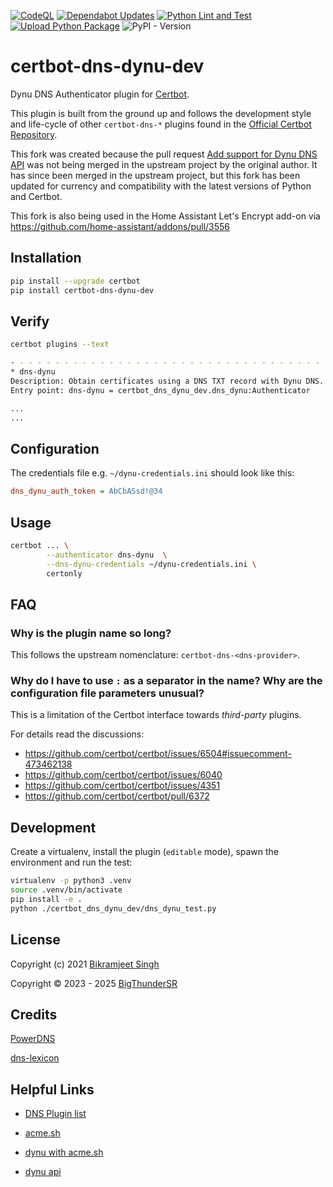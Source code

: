 [![CodeQL](https://github.com/BigThunderSR/certbot-dns-dynu-dev/actions/workflows/github-code-scanning/codeql/badge.svg)](https://github.com/BigThunderSR/certbot-dns-dynu-dev/actions/workflows/github-code-scanning/codeql)
[![Dependabot Updates](https://github.com/BigThunderSR/certbot-dns-dynu-dev/actions/workflows/dependabot/dependabot-updates/badge.svg)](https://github.com/BigThunderSR/certbot-dns-dynu-dev/actions/workflows/dependabot/dependabot-updates)
[![Python Lint and Test](https://github.com/BigThunderSR/certbot-dns-dynu-dev/actions/workflows/python-lint-test.yml/badge.svg)](https://github.com/BigThunderSR/certbot-dns-dynu-dev/actions/workflows/python-lint-test.yml)
[![Upload Python Package](https://github.com/BigThunderSR/certbot-dns-dynu-dev/actions/workflows/python-publish.yml/badge.svg)](https://github.com/BigThunderSR/certbot-dns-dynu-dev/actions/workflows/python-publish.yml)
![PyPI - Version](https://img.shields.io/pypi/v/certbot-dns-dynu-dev?style=plastic&labelColor=yellow&color=blue)

# certbot-dns-dynu-dev

Dynu DNS Authenticator plugin for [Certbot](https://certbot.eff.org/).

This plugin is built from the ground up and follows the development style and life-cycle
of other `certbot-dns-*` plugins found in the
[Official Certbot Repository](https://github.com/certbot/certbot).

This fork was created because the pull request [Add support for Dynu DNS API](https://github.com/bikram990/certbot-dns-dynu/pull/7) was not being merged in the upstream project by the original author. It has since been merged in the upstream project, but this fork has been updated for currency and compatibility with the latest versions of Python and Certbot.

This fork is also being used in the Home Assistant Let's Encrypt add-on via <https://github.com/home-assistant/addons/pull/3556>

## Installation

```bash
pip install --upgrade certbot
pip install certbot-dns-dynu-dev
```

## Verify

```bash
certbot plugins --text

- - - - - - - - - - - - - - - - - - - - - - - - - - - - - - - - - - - - - - - -
* dns-dynu
Description: Obtain certificates using a DNS TXT record with Dynu DNS.
Entry point: dns-dynu = certbot_dns_dynu_dev.dns_dynu:Authenticator

...
...
```

## Configuration

The credentials file e.g. `~/dynu-credentials.ini` should look like this:

```ini
dns_dynu_auth_token = AbCbASsd!@34
```

## Usage

```bash
certbot ... \
        --authenticator dns-dynu  \
        --dns-dynu-credentials ~/dynu-credentials.ini \
        certonly
```

## FAQ

### Why is the plugin name so long?

This follows the upstream nomenclature: `certbot-dns-<dns-provider>`.

### Why do I have to use `:` as a separator in the name? Why are the configuration file parameters unusual?

This is a limitation of the Certbot interface towards _third-party_ plugins.

For details read the discussions:

- <https://github.com/certbot/certbot/issues/6504#issuecomment-473462138>
- <https://github.com/certbot/certbot/issues/6040>
- <https://github.com/certbot/certbot/issues/4351>
- <https://github.com/certbot/certbot/pull/6372>

## Development

Create a virtualenv, install the plugin (`editable` mode),
spawn the environment and run the test:

```bash
virtualenv -p python3 .venv
source .venv/bin/activate
pip install -e .
python ./certbot_dns_dynu_dev/dns_dynu_test.py
```

## License

Copyright (c) 2021 [Bikramjeet Singh](https://github.com/bikram990)

Copyright ©️ 2023 - 2025 [BigThunderSR](https://github.com/BigThunderSR)

## Credits

[PowerDNS](https://github.com/pan-net-security/certbot-dns-powerdns)

[dns-lexicon](https://github.com/AnalogJ/lexicon)

## Helpful Links

- [DNS Plugin list](https://certbot.eff.org/docs/using.html?highlight=dns#dns-plugins)

- [acme.sh](https://github.com/acmesh-official/acme.sh)

- [dynu with acme.sh](https://gist.github.com/tavinus/15ea64c50ac5fb7cea918e7786c94a95)

- [dynu api](https://www.dynu.com/Support/API)
